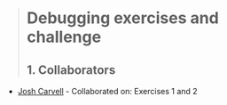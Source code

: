 > # Debugging exercises and challenge
> 
> ## 1. Collaborators
  * [Josh Carvell](https://github.com/jxc136) - Collaborated on: Exercises 1 and 2